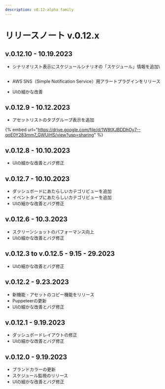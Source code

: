 ```yaml
---
description: v0.12-alpha family
---
```


<!--
# 🔖 リリースノート v.0.12.x
-->

# リリースノート v.0.12.x

## v.0.12.10 - 10.19.2023

*   シナリオリスト表示にスケジュールシナリオの「スケジュール」情報を追加\


    <figure><img src="../../../../../.gitbook/assets/Screenshot 2023-10-19 at 21.51.11.png" alt=""><figcaption></figcaption></figure>
* AWS SNS（Simple Notification Service）用アラートプラグインをリリース
* UIの細かな改善

## v.0.12.9 - 10.12.2023

* アセットリストのタブグループ表示を追加

{% embed url="https://drive.google.com/file/d/1W8tXJBDDhOy7--qoE0Y283mm7_GWUiHS/view?usp=sharing" %}

## v.0.12.8 - 10.10.2023

* UIの細かな改善とバグ修正

## v.0.12.7 - 10.10.2023

* ダッシュボードにあたらしいカテゴリビューを追加
* イベントタイプにあたらしいカテゴリビューを追加
* UIの細かな改善とバグ修正

## v.0.12.6 - 10.3.2023

* スクリーンショットのパフォーマンス向上
* UIの細かな改善とバグ修正

## v.0.12.3 to v.0.12.5 - 9.15 - 29.2023

* UIの細かな改善とバグ修正

## v.0.12.2 - 9.23.2023

* 新機能 - アセットのコピー機能をリリース
* Puppeteerの更新
* UIの細かな改善とバグ修正

## v.0.12.1 - 9.19.2023&#x20;

* ダッシュボードレイアウトの修正
* UIの細かな改善とバグ修正

## v.0.12.0 - 9.19.2023&#x20;

* ブランドカラーの更新
* スケジュール監視のリリース
* UIの細かな改善とバグ修正

